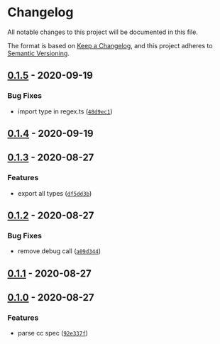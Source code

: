 # Changelog

All notable changes to this project will be documented in this file.

The format is based on [Keep a Changelog],
and this project adheres to [Semantic Versioning].

## [0.1.5] - 2020-09-19

### Bug Fixes

- import type in regex.ts ([`48d9ec1`])

## [0.1.4] - 2020-09-19

## [0.1.3] - 2020-08-27

### Features

- export all types ([`df5dd3b`])

## [0.1.2] - 2020-08-27

### Bug Fixes

- remove debug call ([`a09d344`])

## [0.1.1] - 2020-08-27

## [0.1.0] - 2020-08-27

### Features

- parse cc spec ([`92e337f`])

[keep a changelog]: https://keepachangelog.com/en/1.0.0/
[semantic versioning]: https://semver.org/spec/v2.0.0.html
[0.1.5]: https://github.com/denosaurs/commit/compare/0.1.4...0.1.5
[`48d9ec1`]: https://github.com/denosaurs/commit/commit/48d9ec13c10c8ccbce73e477884fa30aade07c1b
[0.1.4]: https://github.com/denosaurs/commit/compare/0.1.3...0.1.4
[0.1.3]: https://github.com/denosaurs/commit/compare/0.1.2...0.1.3
[`df5dd3b`]: https://github.com/denosaurs/commit/commit/df5dd3b2c0da2247fb9a2d55bf269110dfe1e3ea
[0.1.2]: https://github.com/denosaurs/commit/compare/0.1.1...0.1.2
[`a09d344`]: https://github.com/denosaurs/commit/commit/a09d344e0f5563770ec30ec622ca3094c7ed54ab
[0.1.1]: https://github.com/denosaurs/commit/compare/0.1.0...0.1.1
[0.1.0]: https://github.com/denosaurs/commit/compare/0.1.0
[`92e337f`]: https://github.com/denosaurs/commit/commit/92e337f48f62a5baa70558d43b5ed52b6a6931a2
